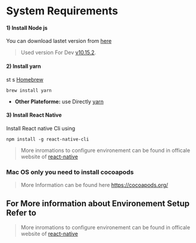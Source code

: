 # System Requirements

####  1) Install Node js

You can download lastet version from [here] 
> Used version For Dev [v10.15.2].

####  2) Install yarn

st s [Homebrew]
```
brew install yarn
``` 
- **Other Plateforme:** use Directly [yarn]

####  3) Install React Native
Install React native Cli using 
```
npm install -g react-native-cli
```
> More inromations to configure environement can be found in officale website of [react-native]


### Mac OS only you need to install cocoapods

> More Information can be found here https://cocoapods.org/

## For More information about Environement Setup Refer to 
> More inromations to configure environement can be found in officale website of [react-native]



[here]: https://nodejs.org/en/download/
[v10.15.2]: https://nodejs.org/en/blog/release/v10.15.2/
[react-native]: https://reactnative.dev/docs/environment-setup/
[Homebrew]: https://brew.sh/
[yarn]: https://classic.yarnpkg.com/en/docs/install/#windows-stable/